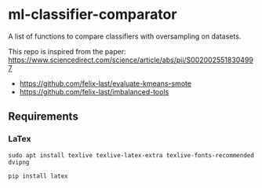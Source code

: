 # ml-classifier-comparator
A list of functions to compare classifiers with oversampling on datasets.

This repo is inspired from the paper: https://www.sciencedirect.com/science/article/abs/pii/S0020025518304997 

* https://github.com/felix-last/evaluate-kmeans-smote
* https://github.com/felix-last/imbalanced-tools

## Requirements


### LaTex
```
sudo apt install texlive texlive-latex-extra texlive-fonts-recommended dvipng
```

```
pip install latex
```